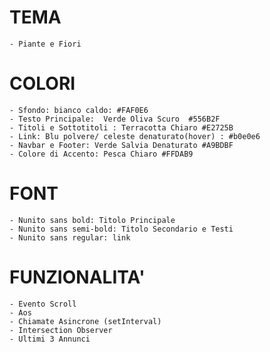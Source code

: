 # TEMA
    - Piante e Fiori
# COLORI
    - Sfondo: bianco caldo: #FAF0E6
    - Testo Principale:  Verde Oliva Scuro  #556B2F
    - Titoli e Sottotitoli : Terracotta Chiaro #E2725B
    - Link: Blu polvere/ celeste denaturato(hover) : #b0e0e6
    - Navbar e Footer: Verde Salvia Denaturato #A9BDBF
    - Colore di Accento: Pesca Chiaro #FFDAB9

# FONT
    - Nunito sans bold: Titolo Principale 
    - Nunito sans semi-bold: Titolo Secondario e Testi
    - Nunito sans regular: link

# FUNZIONALITA'
    - Evento Scroll
    - Aos
    - Chiamate Asincrone (setInterval)
    - Intersection Observer
    - Ultimi 3 Annunci